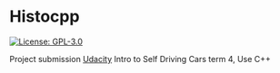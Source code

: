 # Histocpp

[![License: GPL-3.0](https://img.shields.io/badge/license-GPL-3.0-yellow.svg)](https://opensource.org/licenses/gpl-license)

Project submission [Udacity](https://www.udacity.com/course/intro-to-self-driving-cars--nd113) Intro to Self Driving Cars term 4,
Use C++


